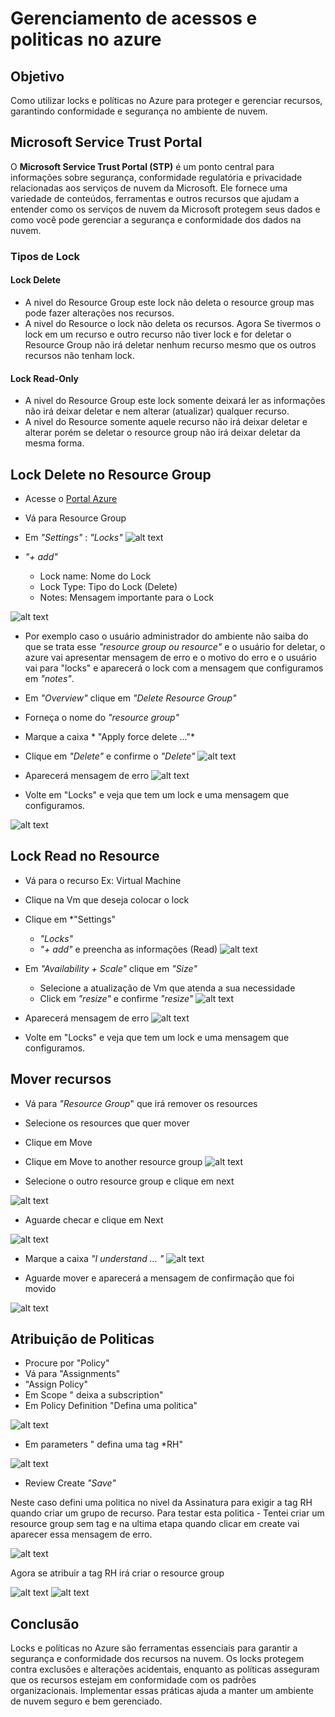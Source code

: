 # Gerenciamento de acessos e politicas no azure

## Objetivo
Como utilizar locks e políticas no Azure para proteger e gerenciar recursos, garantindo conformidade e segurança no ambiente de nuvem.

## Microsoft Service Trust Portal

O **Microsoft Service Trust Portal (STP)** é um ponto central para informações sobre segurança, conformidade regulatória e privacidade relacionadas aos serviços de nuvem da Microsoft. Ele fornece uma variedade de conteúdos, ferramentas e outros recursos que ajudam a entender como os serviços de nuvem da Microsoft protegem seus dados e como você pode gerenciar a segurança e conformidade dos dados na nuvem.

### Tipos de Lock 

#### Lock Delete
  - A nivel do Resource Group este lock não deleta o resource group mas pode fazer alterações nos recursos. 
  - A nivel do Resource o lock não deleta os recursos. Agora Se tivermos o lock em um recurso e outro recurso não tiver lock e for deletar o Resource Group não irá deletar nenhum recurso mesmo que os outros recursos não tenham lock.
#### Lock Read-Only 
  - A nivel do Resource Group este lock somente deixará ler as informações não irá deixar deletar e nem alterar (atualizar) qualquer recurso. 
  - A nivel do Resource somente aquele recurso não irá deixar deletar e alterar porém se deletar o resource group não irá deixar deletar da mesma forma.

## Lock Delete no Resource Group 

- Acesse o [Portal Azure]()
- Vá para Resource Group 
- Em *"Settings"* : *"Locks"*
![alt text](https://github.com/clouder-km/Challenge-Azure-Dio/blob/main/image/LOCK.PNG)

- *"+ add"*
  - Lock name: Nome do Lock
  - Lock Type: Tipo do Lock (Delete)
  - Notes: Mensagem importante para o Lock 

![alt text](https://github.com/clouder-km/Challenge-Azure-Dio/blob/main/image/LOCK2.PNG)

- Por exemplo caso o usuário administrador do ambiente não saiba do que se trata esse *"resource group ou resource"* e o usuário for deletar,  o azure vai apresentar mensagem de erro e o motivo do erro e o usuário vai para "locks" e aparecerá o lock com a mensagem que configuramos em *"notes"*.

- Em *"Overview"* clique em *"Delete Resource Group"* 
- Forneça o nome do *"resource group"*
- Marque a caixa * "Apply force delete ..."*
- Clique em *"Delete"* e confirme o *"Delete"*
 ![alt text](https://github.com/clouder-km/Challenge-Azure-Dio/blob/main/image/LOCK5.PNG)

- Aparecerá mensagem de erro
![alt text](https://github.com/clouder-km/Challenge-Azure-Dio/blob/main/image/LOCK6.PNG)

- Volte em "Locks" e veja que tem um lock e uma mensagem que configuramos.

![alt text](https://github.com/clouder-km/Challenge-Azure-Dio/blob/main/image/LOCK3.PNG)


## Lock Read no Resource

- Vá para o recurso Ex: Virtual Machine
- Clique na Vm que deseja colocar o lock
- Clique em *"Settings" 
   - *"Locks"*
   - *"+ add"* e preencha as informações (Read)
   ![alt text](https://github.com/clouder-km/Challenge-Azure-Dio/blob/main/image/LOCKREAD.PNG)

- Em *"Availability + Scale"* clique em *"Size"*
  - Selecione a atualização de Vm que atenda a sua necessidade
  - Click em *"resize"* e confirme *"resize"*
  ![alt text](https://github.com/clouder-km/Challenge-Azure-Dio/blob/main/image/LOCKREAD2.PNG)

- Aparecerá mensagem de erro
![alt text](https://github.com/clouder-km/Challenge-Azure-Dio/blob/main/image/LOCKREAD3.PNG)

- Volte em "Locks" e veja que tem um lock e uma mensagem que configuramos.

## Mover recursos

- Vá para *"Resource Group*" que irá remover os resources
- Selecione os resources que quer mover
- Clique em Move
- Clique em Move to another resource group
![alt text](https://github.com/clouder-km/Challenge-Azure-Dio/blob/main/image/MOVE1.PNG)

- Selecione o outro resource group e clique em next

![alt text](https://github.com/clouder-km/Challenge-Azure-Dio/blob/main/image/MOVE2.PNG)

- Aguarde checar e clique em Next

![alt text](https://github.com/clouder-km/Challenge-Azure-Dio/blob/main/image/MOVE3.PNG)

- Marque a caixa *"I understand ... "*
![alt text](https://github.com/clouder-km/Challenge-Azure-Dio/blob/main/image/move4.PNG)

- Aguarde mover e aparecerá a mensagem de confirmação que foi movido

![alt text](https://github.com/clouder-km/Challenge-Azure-Dio/blob/main/image/move5.PNG)

## Atribuição de Politicas

- Procure por "Policy" 
- Vá para "Assignments"
- "Assign Policy"
- Em Scope " deixa a subscription"
- Em Policy Definition "Defina uma politica"

![alt text](https://github.com/clouder-km/Challenge-Azure-Dio/blob/main/image/policy1.PNG)

- Em parameters " defina uma tag *RH" 

![alt text](https://github.com/clouder-km/Challenge-Azure-Dio/blob/main/image/POLICY2.PNG)

- Review Create *"Save"*

Neste caso defini uma politica no nivel da Assinatura para exigir a tag RH quando criar um grupo de recurso.
Para testar esta politica - Tentei criar um resource group sem tag e na ultima etapa quando clicar em create vai aparecer essa mensagem de erro.

![alt text](https://github.com/clouder-km/Challenge-Azure-Dio/blob/main/image/POLICY3.PNG)

Agora se atribuir a tag RH irá criar o resource group 

![alt text](https://github.com/clouder-km/Challenge-Azure-Dio/blob/main/image/pOLICY4.PNG)
![alt text](https://github.com/clouder-km/Challenge-Azure-Dio/blob/main/image/POLICY5.PNG) 

## Conclusão

Locks e políticas no Azure são ferramentas essenciais para garantir a segurança e conformidade dos recursos na nuvem. Os locks protegem contra exclusões e alterações acidentais, enquanto as políticas asseguram que os recursos estejam em conformidade com os padrões organizacionais. Implementar essas práticas ajuda a manter um ambiente de nuvem seguro e bem gerenciado.
